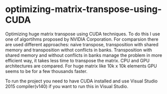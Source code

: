 # optimizing-matrix-transpose-using-CUDA

Optimizing huge matrix transpose using CUDA techniques. To do this I use one of algortihms proposed by NVIDIA Corporation. 
For comparsion there are used different approaches: naive transpose, transposition with shared memory and transposition withot conflicts in
banks. Transposition with shared memory and without conflicts in banks manage the problem in more efficient way, it takes less time to
transpose the matrix.
CPU and GPU architectures are compared. For huge matrix like 10k x 10k elements GPU seems to be for a few thousands faster.

To run the project you need to have CUDA installed and use Visual Studio 2015 compiler(v140) if you want to run this in Visual Studio.
